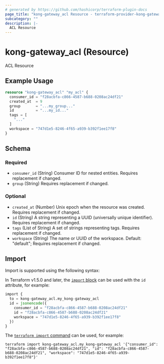 ```yaml
---
# generated by https://github.com/hashicorp/terraform-plugin-docs
page_title: "kong-gateway_acl Resource - terraform-provider-kong-gateway"
subcategory: ""
description: |-
  ACL Resource
---
```


# kong-gateway_acl (Resource)

ACL Resource

## Example Usage

```terraform
resource "kong-gateway_acl" "my_acl" {
  consumer_id = "f28acbfa-c866-4587-b688-0208ac24df21"
  created_at  = 9
  group       = "...my_group..."
  id          = "...my_id..."
  tags = [
    "..."
  ]
  workspace = "747d1e5-8246-4f65-a939-b392f1ee17f8"
}
```

<!-- schema generated by tfplugindocs -->
## Schema

### Required

- `consumer_id` (String) Consumer ID for nested entities. Requires replacement if changed.
- `group` (String) Requires replacement if changed.

### Optional

- `created_at` (Number) Unix epoch when the resource was created. Requires replacement if changed.
- `id` (String) A string representing a UUID (universally unique identifier). Requires replacement if changed.
- `tags` (List of String) A set of strings representing tags. Requires replacement if changed.
- `workspace` (String) The name or UUID of the workspace. Default: "default"; Requires replacement if changed.

## Import

Import is supported using the following syntax:

In Terraform v1.5.0 and later, the [`import` block](https://developer.hashicorp.com/terraform/language/import) can be used with the `id` attribute, for example:

```terraform
import {
  to = kong-gateway_acl.my_kong-gateway_acl
  id = jsonencode({
    consumer_id = "f28acbfa-c866-4587-b688-0208ac24df21"
    id = "f28acbfa-c866-4587-b688-0208ac24df21"
    workspace = "747d1e5-8246-4f65-a939-b392f1ee17f8"
  })
}
```

The [`terraform import` command](https://developer.hashicorp.com/terraform/cli/commands/import) can be used, for example:

```shell
terraform import kong-gateway_acl.my_kong-gateway_acl '{"consumer_id": "f28acbfa-c866-4587-b688-0208ac24df21", "id": "f28acbfa-c866-4587-b688-0208ac24df21", "workspace": "747d1e5-8246-4f65-a939-b392f1ee17f8"}'
```
